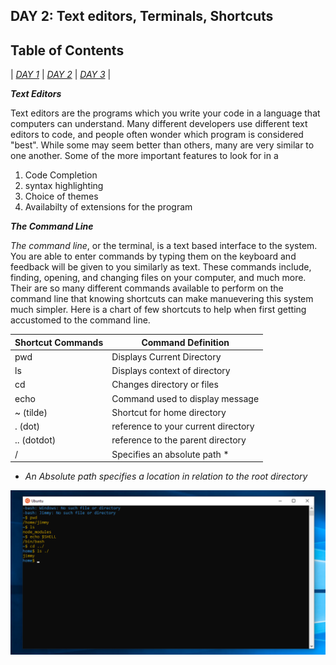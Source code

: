 ## DAY 2: Text editors, Terminals, Shortcuts

## Table of Contents

| [*DAY 1*](index.md) | [*DAY 2*](day2.md) | [*DAY 3*](day3.md) |

_**Text Editors**_

Text editors are the programs which you write your code in a language that computers can understand. Many different developers use different text editors to code, and people often wonder which program is considered "best". While some may seem better than others, many are very similar  to one another. Some of the more important features to look for in a 

1. Code Completion
2. syntax highlighting
3. Choice of themes
4. Availabilty of extensions for the program

_**The Command Line**_

_The command line_, or the terminal, is a text based interface to the system. You are able to enter commands by typing them on the keyboard and feedback will be given to you similarly as text. These commands include, finding, opening, and changing files on your computer, and much more. Their are so many different commands available to perform on the command line that knowing shortcuts can make manuevering this system much simpler. Here is a chart of few shortcuts to help when first getting accustomed to the command line.


| Shortcut Commands | Command Definition                  |
|-------------------|-------------------------------------|
| pwd               | Displays Current Directory          |
| ls                | Displays context of directory       |
| cd                | Changes directory or files          |
| echo              | Command used to display message     |
| ~ (tilde)         | Shortcut for home directory         |
| . (dot)           | reference to your current directory |
| .. (dotdot)       | reference to the parent directory   |
| /                 | Specifies an absolute path       *  |


* *An Absolute path specifies a location in relation to the root directory*



![Example Code](https://raw.githubusercontent.com/Jamesrbucy/Jamesrbucy.github.io/master/Screenshot%20(3).png)

